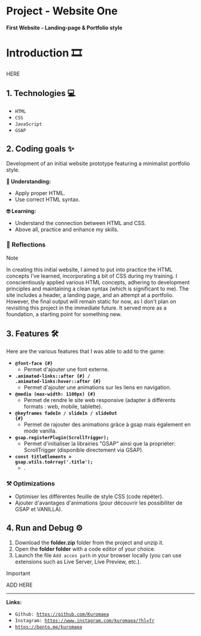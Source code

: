 # Project - Website One

**First Website - Landing-page & Portfolio style**

# Introduction 🎞

HERE

## 1. Technologies 💻

- <code>HTML</code>
- <code>CSS</code>
- <code>JavaScript</code>
- <code>GSAP</code>

## 2. Coding goals ✨

Development of an initial website prototype featuring a minimalist portfolio style.

**🤔 Understanding:**

- Apply proper HTML.
- Use correct HTML syntax.

**🤓 Learning:**

- Understand the connection between HTML and CSS.
- Above all, practice and enhance my skills.

### 🔁 Reflections

> [!NOTE]
> In creating this initial website, I aimed to put into practice the HTML concepts I've learned, incorporating a bit of CSS during my training. I conscientiously applied various HTML concepts, adhering to development principles and maintaining a clean syntax (which is significant to me). The site includes a header, a landing page, and an attempt at a portfolio. However, the final output will remain static for now, as I don't plan on revisiting this project in the immediate future. It served more as a foundation, a starting point for something new.

## 3. Features 🛠

Here are the various features that I was able to add to the game:

- **<code>@font-face {#}</code>**
  - Permet d'ajouter une font externe.
- **<code>.animated-links::after {#} / .animated-links:hover::after {#}</code>**
  - Permet d'ajouter une animations sur les liens en navigation.
- **<code>@media (max-width: 1100px) {#}</code>**
  - Permet de rendre le site web responsive (adapter à différents formats : web, mobile, tablette).
- **<code>@keyframes fadeIn / slideIn / slideOut {#}</code>**
  - Permet de rajouter des animations grâce à gsap mais également en mode vanilla.
- **<code>gsap.registerPlugin(ScrollTrigger);</code>**
  - Permet d'initialiser la librairies "GSAP" ainsi que la propriéter: ScrollTrigger (disponible directement via GSAP).
- **<code>const titleElements = gsap.utils.toArray('.title');</code>**
  - .

### ⚒ Optimizations

- Optimiser les différentes feuille de style CSS (code répéter).
- Ajouter d'avantages d'animations (pour découvrir les possibiliter de GSAP et VANILLA).

## 4. Run and Debug ⚙

1. Download the **folder.zip** folder from the project and unzip it.
2. Open the **folder folder** with a code editor of your choice.
3. Launch the file <code>Add acces path</code> in your browser locally (you can use extensions such as Live Server, Live Preview, etc.).

> [!IMPORTANT]
> ADD HERE

---

**Links:**

- <code>Github: https://github.com/Kuromaea</code>
- <code>Instagram: https://www.instagram.com/kuromaea/?hl=fr</code>
- <code>https://bento.me/kuromaea</code>
